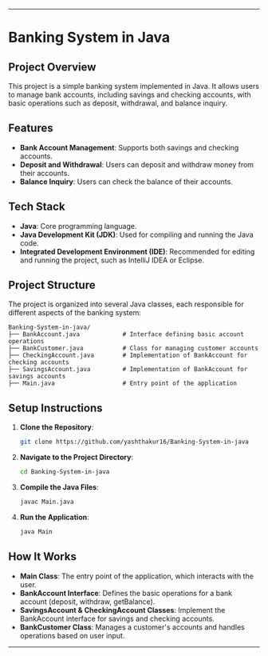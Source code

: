 
---

# Banking System in Java

## Project Overview
This project is a simple banking system implemented in Java. It allows users to manage bank accounts, including savings and checking accounts, with basic operations such as deposit, withdrawal, and balance inquiry.

## Features
- **Bank Account Management**: Supports both savings and checking accounts.
- **Deposit and Withdrawal**: Users can deposit and withdraw money from their accounts.
- **Balance Inquiry**: Users can check the balance of their accounts.

## Tech Stack
- **Java**: Core programming language.
- **Java Development Kit (JDK)**: Used for compiling and running the Java code.
- **Integrated Development Environment (IDE)**: Recommended for editing and running the project, such as IntelliJ IDEA or Eclipse.

## Project Structure
The project is organized into several Java classes, each responsible for different aspects of the banking system:

```
Banking-System-in-java/
├── BankAccount.java            # Interface defining basic account operations
├── BankCustomer.java           # Class for managing customer accounts
├── CheckingAccount.java        # Implementation of BankAccount for checking accounts
├── SavingsAccount.java         # Implementation of BankAccount for savings accounts
├── Main.java                   # Entry point of the application
```

## Setup Instructions
1. **Clone the Repository**:
   ```bash
   git clone https://github.com/yashthakur16/Banking-System-in-java
   ```
2. **Navigate to the Project Directory**:
   ```bash
   cd Banking-System-in-java
   ```
3. **Compile the Java Files**:
   ```bash
   javac Main.java
   ```
4. **Run the Application**:
   ```bash
   java Main
   ```

## How It Works
- **Main Class**: The entry point of the application, which interacts with the user.
- **BankAccount Interface**: Defines the basic operations for a bank account (deposit, withdraw, getBalance).
- **SavingsAccount & CheckingAccount Classes**: Implement the BankAccount interface for savings and checking accounts.
- **BankCustomer Class**: Manages a customer's accounts and handles operations based on user input.

---
